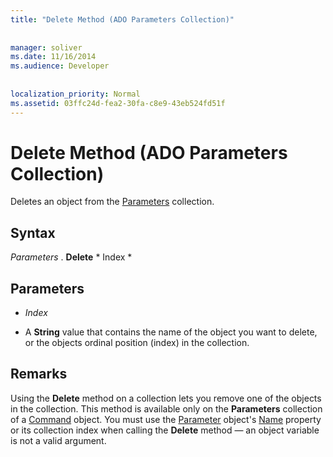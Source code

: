 ```yaml
---
title: "Delete Method (ADO Parameters Collection)"
  
  
manager: soliver
ms.date: 11/16/2014
ms.audience: Developer
 
  
localization_priority: Normal
ms.assetid: 03ffc24d-fea2-30fa-c8e9-43eb524fd51f
---
```


# Delete Method (ADO Parameters Collection)

Deletes an object from the [Parameters](parameters-collection-ado.md) collection. 
  
## Syntax

 *Parameters*  . **Delete** * Index * 
  
## Parameters

-  *Index* 
    
- A **String** value that contains the name of the object you want to delete, or the objects ordinal position (index) in the collection. 
    
## Remarks

Using the **Delete** method on a collection lets you remove one of the objects in the collection. This method is available only on the **Parameters** collection of a [Command](command-object-ado.md) object. You must use the [Parameter](parameter-object-ado.md) object's [Name](name-property-ado.md) property or its collection index when calling the **Delete** method — an object variable is not a valid argument. 
  

